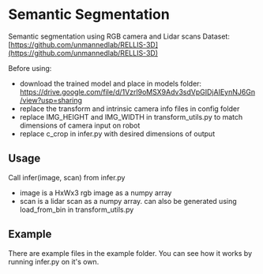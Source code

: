 # Semantic Segmentation
Semantic segmentation using RGB camera and Lidar scans
Dataset: [https://github.com/unmannedlab/RELLIS-3D](https://github.com/unmannedlab/RELLIS-3D)

Before using:
* download the trained model and place in models folder: https://drive.google.com/file/d/1Vzrl9oMSX9Adv3sdVpGIDjAIEynNJ6Gn/view?usp=sharing
* replace the transform and intrinsic camera info files in config folder
* replace IMG_HEIGHT and IMG_WIDTH in transform_utils.py to match dimensions of camera input on robot
* replace c_crop in infer.py with desired dimensions of output

## Usage
Call infer(image, scan) from infer.py
* image is a HxWx3 rgb image as a numpy array
* scan is a lidar scan as a numpy array. can also be generated using load_from_bin in transform_utils.py

## Example
There are example files in the example folder. You can see how it works by running infer.py on it's own.

